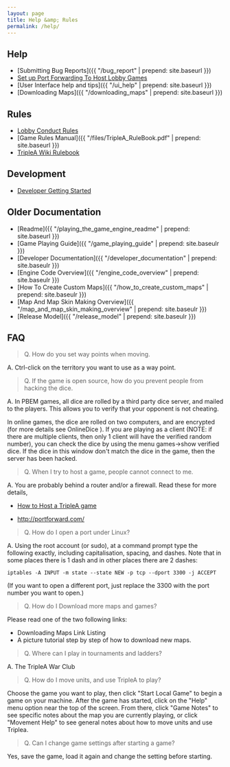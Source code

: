```yaml
---
layout: page
title: Help &amp; Rules
permalink: /help/
---
```


## Help

* [Submitting Bug Reports]({{ "/bug_report" | prepend: site.baseurl }})
* [Set up Port Forwarding To Host Lobby Games](http://tripleadev.1671093.n2.nabble.com/Download-Maps-Links-Hosting-Games-General-Information-tp4074312p4085700.html)
* [User Interface help and tips]({{ "/ui_help" | prepend: site.baseurl }})
* [Downloading Maps]({{ "/downloading_maps" | prepend: site.baseurl }})

## Rules

* [Lobby Conduct Rules](http://www.tripleawarclub.org/modules/newbb/viewtopic.php?topic_id=100&forum=1)
* [Game Rules Manual]({{ "/files/TripleA_RuleBook.pdf" | prepend: site.baseurl }})
* [TripleA Wiki Rulebook](http://en.wikibooks.org/wiki/TripleA)

## Development

* [Developer Getting Started](https://github.com/triplea-game/triplea#development-)


## Older Documentation
* [Readme]({{ "/playing_the_game_engine_readme" | prepend: site.baseurl }})
* [Game Playing Guide]({{ "/game_playing_guide" | prepend: site.baseulr }})
* [Developer Documentation]({{ "/developer_documentation" | prepend: site.baseulr }})
* [Engine Code Overview]({{ "/engine_code_overview" | prepend: site.baseulr }})
* [How To Create Custom Maps]({{ "/how_to_create_custom_maps" | prepend: site.baseulr }})
* [Map And Map Skin Making Overview]({{ "/map_and_map_skin_making_overview" | prepend: site.baseulr }})
* [Release Model]({{ "/release_model" | prepend: site.baseulr }})


## FAQ

> Q. How do you set way points when moving.

A. Ctrl-click on the territory you want to use as a way point.


> Q. If the game is open source, how do you prevent people from hacking the dice.

A. In PBEM games, all dice are rolled by a third party dice server, and mailed to the players. This allows you to verify that your opponent is not cheating.

In online games, the dice are rolled on two computers, and are encrypted (for more details see OnlineDice ). If you are playing as a client (NOTE: if there are multiple clients, then only 1 client will have the verified random number), you can check the dice by using the menu games->show verified dice. If the dice in this window don't match the dice in the game, then the server has been hacked.


> Q. When I try to host a game, people cannot connect to me.

A. You are probably behind a router and/or a firewall. Read these for more details,

* [How to Host a TripleA game](http://tripleadev.1671093.n2.nabble.com/Download-Maps-Links-Hosting-Games-General-Information-tp4074312p4085700.html)

* <http://portforward.com/>


> Q. How do I open a port under Linux?

A. Using the root account (or sudo), at a command prompt type the following exactly, including capitalisation, spacing, and dashes. Note that in some places there is 1 dash and in other places there are 2 dashes:

`iptables -A INPUT -m state --state NEW -p tcp --dport 3300 -j ACCEPT`

(If you want to open a different port, just replace the 3300 with the port number you want to open.)


> Q. How do I Download more maps and games?

Please read one of the two following links:

* Downloading Maps Link Listing
* A picture tutorial step by step of how to download new maps.


> Q. Where can I play in tournaments and ladders?

A. The TripleA War Club


> Q. How do I move units, and use TripleA to play?

Choose the game you want to play, then click "Start Local Game" to begin a game on your machine.
After the game has started, click on the "Help" menu option near the top of the screen. From there, click "Game Notes" to see specific notes about the map you are currently playing, or click "Movement Help" to see general notes about how to move units and use Triplea.

> Q. Can I change game settings after starting a game?

Yes, save the game, load it again and change the setting before starting.

